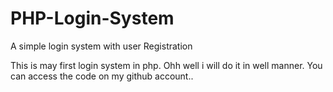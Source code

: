 # PHP-Login-System
A simple login system with user Registration

This is may first login system in php. Ohh well i will do it in 
well manner. You can access the code on my github account..
